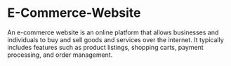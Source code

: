 # E-Commerce-Website
An e-commerce website is an online platform that allows businesses and individuals to buy and sell goods and services over the internet. It typically includes features such as product listings, shopping carts, payment processing, and order management. 
